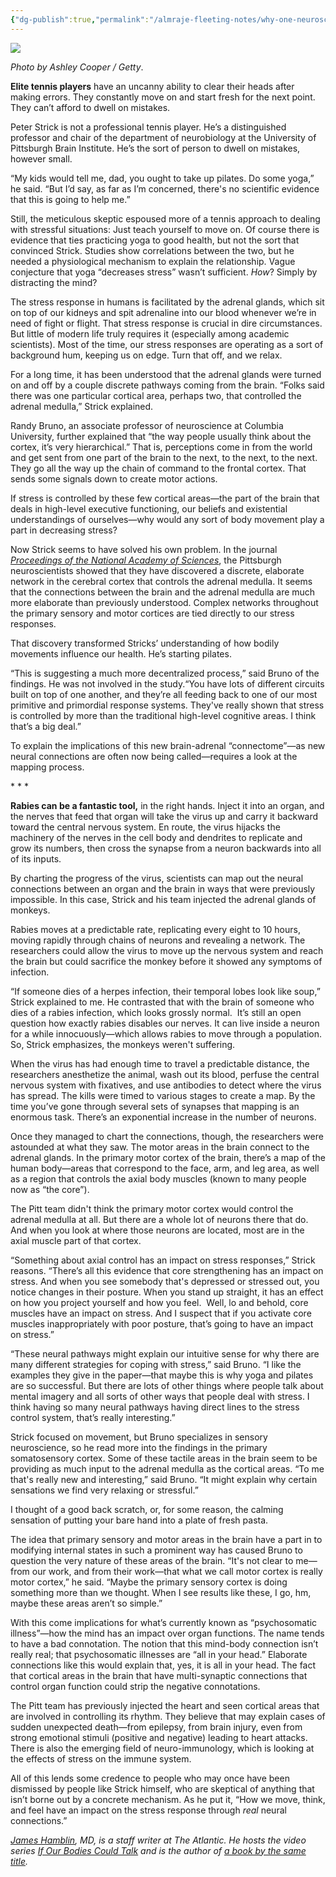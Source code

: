 ```yaml
---
{"dg-publish":true,"permalink":"/almraje-fleeting-notes/why-one-neuroscientist-started-blasting-his-core/"}
---
```


![](https://pocket-image-cache.com/direct?resize=w2000&url=https%3A%2F%2Fcdn.theatlantic.com%2Fassets%2Fmedia%2Fimg%2Fmt%2F2016%2F08%2FGettyImages_523275448%2Flead_720_405.jpg%3Fmod%3D1533691843)

*Photo by* *Ashley Cooper / Getty*.

**Elite tennis players** have an uncanny ability to clear their heads after making errors. They constantly move on and start fresh for the next point. They can’t afford to dwell on mistakes.

Peter Strick is not a professional tennis player. He’s a distinguished professor and chair of the department of neurobiology at the University of Pittsburgh Brain Institute. He’s the sort of person to dwell on mistakes, however small.

“My kids would tell me, dad, you ought to take up pilates. Do some yoga,” he said. “But I’d say, as far as I’m concerned, there's no scientific evidence that this is going to help me.”

Still, the meticulous skeptic espoused more of a tennis approach to dealing with stressful situations: Just teach yourself to move on. Of course there is evidence that ties practicing yoga to good health, but not the sort that convinced Strick. Studies show correlations between the two, but he needed a physiological mechanism to explain the relationship. Vague conjecture that yoga “decreases stress” wasn’t sufficient. *How*? Simply by distracting the mind?

The stress response in humans is facilitated by the adrenal glands, which sit on top of our kidneys and spit adrenaline into our blood whenever we’re in need of fight or flight. That stress response is crucial in dire circumstances. But little of modern life truly requires it (especially among academic scientists). Most of the time, our stress responses are operating as a sort of background hum, keeping us on edge. Turn that off, and we relax.

For a long time, it has been understood that the adrenal glands were turned on and off by a couple discrete pathways coming from the brain. “Folks said there was one particular cortical area, perhaps two, that controlled the adrenal medulla,” Strick explained.

Randy Bruno, an associate professor of neuroscience at Columbia University, further explained that “the way people usually think about the cortex, it’s very hierarchical.” That is, perceptions come in from the world and get sent from one part of the brain to the next, to the next, to the next. They go all the way up the chain of command to the frontal cortex. That sends some signals down to create motor actions.

If stress is controlled by these few cortical areas—the part of the brain that deals in high-level executive functioning, our beliefs and existential understandings of ourselves—why would any sort of body movement play a part in decreasing stress?

Now Strick seems to have solved his own problem. In the journal [*Proceedings of the National Academy of Sciences*](http://www.pnas.org/content/early/2016/08/11/1605044113.abstract), the Pittsburgh neuroscientists showed that they have discovered a discrete, elaborate network in the cerebral cortex that controls the adrenal medulla. It seems that the connections between the brain and the adrenal medulla are much more elaborate than previously understood. Complex networks throughout the primary sensory and motor cortices are tied directly to our stress responses.

That discovery transformed Stricks’ understanding of how bodily movements influence our health. He’s starting pilates.

“This is suggesting a much more decentralized process,” said Bruno of the findings. He was not involved in the study.“You have lots of different circuits built on top of one another, and they’re all feeding back to one of our most primitive and primordial response systems. They've really shown that stress is controlled by more than the traditional high-level cognitive areas. I think that’s a big deal.”

To explain the implications of this new brain-adrenal “connectome”—as new neural connections are often now being called—requires a look at the mapping process.

\* \* \*

**Rabies can be a fantastic tool,** in the right hands. Inject it into an organ, and the nerves that feed that organ will take the virus up and carry it backward toward the central nervous system. En route, the virus hijacks the machinery of the nerves in the cell body and dendrites to replicate and grow its numbers, then cross the synapse from a neuron backwards into all of its inputs.

By charting the progress of the virus, scientists can map out the neural connections between an organ and the brain in ways that were previously impossible. In this case, Strick and his team injected the adrenal glands of monkeys.

Rabies moves at a predictable rate, replicating every eight to 10 hours, moving rapidly through chains of neurons and revealing a network. The researchers could allow the virus to move up the nervous system and reach the brain but could sacrifice the monkey before it showed any symptoms of infection.

“If someone dies of a herpes infection, their temporal lobes look like soup,” Strick explained to me. He contrasted that with the brain of someone who dies of a rabies infection, which looks grossly normal.  It’s still an open question how exactly rabies disables our nerves. It can live inside a neuron for a while innocuously—which allows rabies to move through a population. So, Strick emphasizes, the monkeys weren't suffering.

When the virus has had enough time to travel a predictable distance, the researchers anesthetize the animal, wash out its blood, perfuse the central nervous system with fixatives, and use antibodies to detect where the virus has spread. The kills were timed to various stages to create a map. By the time you’ve gone through several sets of synapses that mapping is an enormous task. There’s an exponential increase in the number of neurons.

Once they managed to chart the connections, though, the researchers were astounded at what they saw. The motor areas in the brain connect to the adrenal glands. In the primary motor cortex of the brain, there’s a map of the human body—areas that correspond to the face, arm, and leg area, as well as a region that controls the axial body muscles (known to many people now as “the core”).

The Pitt team didn't think the primary motor cortex would control the adrenal medulla at all. But there are a whole lot of neurons there that do. And when you look at where those neurons are located, most are in the axial muscle part of that cortex.

“Something about axial control has an impact on stress responses,” Strick reasons. “There’s all this evidence that core strengthening has an impact on stress. And when you see somebody that's depressed or stressed out, you notice changes in their posture. When you stand up straight, it has an effect on how you project yourself and how you feel.  Well, lo and behold, core muscles have an impact on stress. And I suspect that if you activate core muscles inappropriately with poor posture, that’s going to have an impact on stress.”

“These neural pathways might explain our intuitive sense for why there are many different strategies for coping with stress,” said Bruno. “I like the examples they give in the paper—that maybe this is why yoga and pilates are so successful. But there are lots of other things where people talk about mental imagery and all sorts of other ways that people deal with stress. I think having so many neural pathways having direct lines to the stress control system, that’s really interesting.”

Strick focused on movement, but Bruno specializes in sensory neuroscience, so he read more into the findings in the primary somatosensory cortex. Some of these tactile areas in the brain seem to be providing as much input to the adrenal medulla as the cortical areas. “To me that's really new and interesting,” said Bruno. “It might explain why certain sensations we find very relaxing or stressful.”

I thought of a good back scratch, or, for some reason, the calming sensation of putting your bare hand into a plate of fresh pasta.

The idea that primary sensory and motor areas in the brain have a part in to modifying internal states in such a prominent way has caused Bruno to question the very nature of these areas of the brain. “It's not clear to me—from our work, and from their work—that what we call motor cortex is really motor cortex,” he said. “Maybe the primary sensory cortex is doing something more than we thought. When I see results like these, I go, hm, maybe these areas aren’t so simple.”

With this come implications for what’s currently known as “psychosomatic illness”—how the mind has an impact over organ functions. The name tends to have a bad connotation. The notion that this mind-body connection isn’t really real; that psychosomatic illnesses are “all in your head.” Elaborate connections like this would explain that, yes, it is all in your head. The fact that cortical areas in the brain that have multi-synaptic connections that control organ function could strip the negative connotations.

The Pitt team has previously injected the heart and seen cortical areas that are involved in controlling its rhythm. They believe that may explain cases of sudden unexpected death—from epilepsy, from brain injury, even from strong emotional stimuli (positive and negative) leading to heart attacks. There is also the emerging field of neuro-immunology, which is looking at the effects of stress on the immune system.

All of this lends some credence to people who may once have been dismissed by people like Strick himself, who are skeptical of anything that isn’t borne out by a concrete mechanism. As he put it, “How we move, think, and feel have an impact on the stress response through *real* neural connections.”

*[James Hamblin](https://www.theatlantic.com/author/james-hamblin/), MD, is a staff writer at The Atlantic. He hosts the video series [*If Our Bodies Could Talk*](https://www.youtube.com/playlist?list=PLDamP-pfOskNegO0pIzSXjnkha52jYUSF) and is the author of [a book by the same title](http://www.indiebound.org/book/9780385540971).*